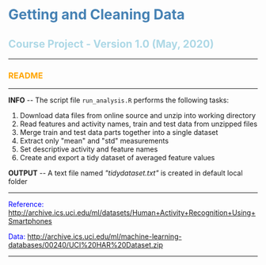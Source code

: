 # <span style="color:steelblue"> Getting and Cleaning Data </span>

## <span style="color:lightblue"> Course Project - Version 1.0 (May, 2020) </span>

***
### <span style="color:orange"> README </span>
***

**INFO** -- The script file `run_analysis.R` performs the following tasks:

  1. Download data files from online source and unzip into working directory
  2. Read features and activity names, train and test data from unzipped files
  3. Merge train and test data parts together into a single dataset
  4. Extract only "mean" and "std" measurements
  5. Set descriptive activity and feature names
  6. Create and export a tidy dataset of averaged feature values
  
**OUTPUT** -- A text file named *"tidydataset.txt"* is created in default local folder

***

<span style="color:blue"> Reference: </span> <http://archive.ics.uci.edu/ml/datasets/Human+Activity+Recognition+Using+Smartphones>

<span style="color:blue"> Data: </span> <http://archive.ics.uci.edu/ml/machine-learning-databases/00240/UCI%20HAR%20Dataset.zip>

***

